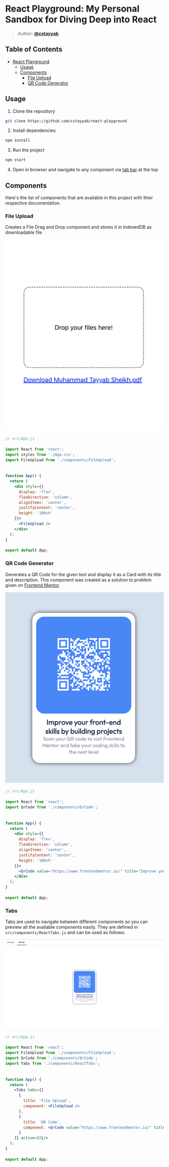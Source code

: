 # React Playground: My Personal Sandbox for Diving Deep into React
> Author: [**@cstayyab**](https://github.com/cstayyab)

## Table of Contents
- [React Playground](#react-playground)
  - [Usage](#usage)
  - [Components](#components)
    - [File Upload](#file-upload)
    - [QR Code Generator](#qr-code-generator)


## Usage
1. Clone the repository
```bash
git clone https://github.com/cstayyab/react-playground
```
2. Install dependencies
```bash
npm install
```
3. Run the project
```bash
npm start
```
4. Open in browser and navigate to any component via [tab bar](#tabs) at the top

## Components
Here's the list of components that are available in this project with thier respective documentation.
### File Upload
Creates a File Drag and Drop component and stores it in IndexedDB as downloadable file

![File Upload](./public/demo/file-upload.png)

```jsx
// src/App.js

import React from 'react';
import styles from './App.css';
import FileUpload from './components/FileUpload';


function App() {
  return (
    <div style={{
      display: 'flex',
      flexDirection: 'column',
      alignItems: 'center',
      justifyContent: 'center',
      height: '100vh'
    }}>
      <FileUpload />
    </div>
  );
}

export default App;

```

### QR Code Generator
Generates a QR Code for the given text and display it as a Card with its title and description. This component was created as a solution to problem given on [Frontend Mentor](https://www.frontendmentor.io/challenges/qr-code-component-iux_sIO_H/hub).

![QR Code Generator](./public/demo/qr-code-generator.png)


```jsx
// src/App.js

import React from 'react';
import QrCode from './components/QrCode';


function App() {
  return (
    <div style={{
      display: 'flex',
      flexDirection: 'column',
      alignItems: 'center',
      justifyContent: 'center',
      height: '100vh'
    }}>
      <QrCode value="https://www.frontendmentor.io/" title="Improve your front-end skills by building projects" description="Scan your QR code to visit Frontend Mentor and take your coding skills to the next level"/>
    </div>
  );
}

export default App;
```

### Tabs
Tabs are used to navigate between different components so you can preview all the available components easily. They are defined in `src/components/ReactTabs.js` and can be used as follows:

![Tabs](./public/demo/tabs.png)

```jsx
// src/App.js

import React from 'react';
import FileUpload from './components/FileUpload';
import QrCode from './components/QrCode';
import Tabs from './components/ReactTabs';


function App() {
  return (
    <Tabs tabs={[
      {
        title: 'File Upload',
        component: <FileUpload />
      },
      {
        title: 'QR Code',
        component: <QrCode value="https://www.frontendmentor.io/" title="Improve your front-end skills by building projects" description="Scan your QR code to visit Frontend Mentor and take your coding skills to the next level" />
      }
    ]} active={0}/>
  );
}

export default App;
```



